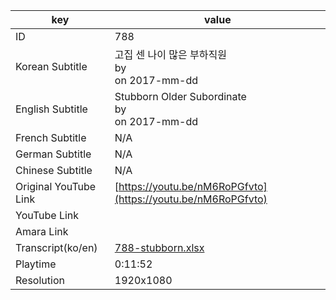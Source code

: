 |  key  |  value  |
|-------|---------|
| ID            | 788 |
| Korean Subtitle | 고집 센 나이 많은 부하직원<br>by <br>on 2017-mm-dd<br>|
| English Subtitle | Stubborn Older Subordinate<br>by <br>on 2017-mm-dd<br>|
| French Subtitle | N/A |
| German Subtitle | N/A |
| Chinese Subtitle | N/A |
| Original YouTube Link  | [https://youtu.be/nM6RoPGfvto](https://youtu.be/nM6RoPGfvto) |
| YouTube Link  |  |
| Amara Link    |  |
| Transcript(ko/en) | [788-stubborn.xlsx](https://github.com/jungtosociety/dharma-qna/raw/master/sub/788/788-stubborn.xlsx) |
| Playtime | 0:11:52 |
| Resolution | 1920x1080|
